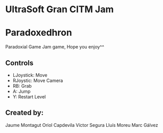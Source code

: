 # UltraSoft Gran CITM Jam

# Paradoxedhron

Paradoxial Game Jam game, Hope you enjoy^^

## Controls

- LJoystick: Move
- RJoystic: Move Camera
- RB: Grab
- A: Jump
- Y: Restart Level


## Created by:

Jaume Montagut
Oriol Capdevila
Víctor Segura
Lluís Moreu
Marc Gálvez
 
